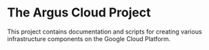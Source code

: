 # The Argus Cloud Project

This project contains documentation and scripts for creating various infrastructure components 
on the Google Cloud Platform.